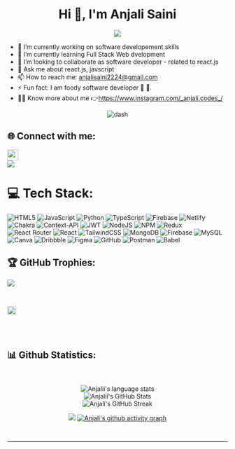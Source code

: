 <h1 align="center">Hi 👋, I'm Anjali Saini</h1>
<div align="center">
 <img src="https://readme-typing-svg.herokuapp.com?font=Crimson+Text&pause=1000&color=29F742&background=9FFF3A00&center=true&vCenter=true&width=435&lines=ASPIRING+FULL+STACK+WEB+DEVELOPER;FRONTEND+DEVELOPER;QUICK+LEARNER"/>
 </div>


 - 🔭 I’m currently working on software developement skills
- 🌱 I’m currently learning Full Stack Web dvelopment
- 👯 I’m looking to collaborate as software developer - related to react.js
- 💬 Ask me about react.js, javscript
- 📫 How to reach me: anjalisaini2224@gmail.com
- ⚡ Fun fact: I am foody software developer 🍕 🍔.
- 👨‍💻 Know more about me 👉https://www.instagram.com/_anjali.codes_/
 
 <div align="center">
  <img src="https://user-images.githubusercontent.com/73097560/115834477-dbab4500-a447-11eb-908a-139a6edaec5c.gif" alt="dash" />
</div>
 
 
 ## 🌐 Connect with me:
<a href="https://www.linkedin.com/in/anjalicode/" target="_blank">
<img height="25" src="https://img.shields.io/badge/LinkedIn-0077B5?style=for-the-badge&logo=linkedin&logoColor=white">
</a> 
<br>
<a href="https://hashnode.com/@Anjalisaini" target="blank"><img align="center" src="https://img.shields.io/badge/Hashnode-2962FF?style=for-the-badge&logo=hashnode&logoColor=white" /></a>

 
 # 💻 Tech Stack:
![HTML5](https://img.shields.io/badge/html5-%23E34F26.svg?style=for-the-badge&logo=html5&logoColor=white) ![JavaScript](https://img.shields.io/badge/javascript-%23323330.svg?style=for-the-badge&logo=javascript&logoColor=%23F7DF1E) ![Python](https://img.shields.io/badge/python-3670A0?style=for-the-badge&logo=python&logoColor=ffdd54) ![TypeScript](https://img.shields.io/badge/typescript-%23007ACC.svg?style=for-the-badge&logo=typescript&logoColor=white) ![Firebase](https://img.shields.io/badge/firebase-%23039BE5.svg?style=for-the-badge&logo=firebase) ![Netlify](https://img.shields.io/badge/netlify-%23000000.svg?style=for-the-badge&logo=netlify&logoColor=#00C7B7) ![Chakra](https://img.shields.io/badge/chakra-%234ED1C5.svg?style=for-the-badge&logo=chakraui&logoColor=white) ![Context-API](https://img.shields.io/badge/Context--Api-000000?style=for-the-badge&logo=react) ![JWT](https://img.shields.io/badge/JWT-black?style=for-the-badge&logo=JSON%20web%20tokens) ![NodeJS](https://img.shields.io/badge/node.js-6DA55F?style=for-the-badge&logo=node.js&logoColor=white) ![NPM](https://img.shields.io/badge/NPM-%23CB3837.svg?style=for-the-badge&logo=npm&logoColor=white) ![Redux](https://img.shields.io/badge/redux-%23593d88.svg?style=for-the-badge&logo=redux&logoColor=white) ![React Router](https://img.shields.io/badge/React_Router-CA4245?style=for-the-badge&logo=react-router&logoColor=white) ![React](https://img.shields.io/badge/react-%2320232a.svg?style=for-the-badge&logo=react&logoColor=%2361DAFB) ![TailwindCSS](https://img.shields.io/badge/tailwindcss-%2338B2AC.svg?style=for-the-badge&logo=tailwind-css&logoColor=white) ![MongoDB](https://img.shields.io/badge/MongoDB-%234ea94b.svg?style=for-the-badge&logo=mongodb&logoColor=white) ![Firebase](https://img.shields.io/badge/firebase-a08021?style=for-the-badge&logo=firebase&logoColor=ffcd34) ![MySQL](https://img.shields.io/badge/mysql-4479A1.svg?style=for-the-badge&logo=mysql&logoColor=white) ![Canva](https://img.shields.io/badge/Canva-%2300C4CC.svg?style=for-the-badge&logo=Canva&logoColor=white) ![Dribbble](https://img.shields.io/badge/Dribbble-EA4C89?style=for-the-badge&logo=dribbble&logoColor=white) ![Figma](https://img.shields.io/badge/figma-%23F24E1E.svg?style=for-the-badge&logo=figma&logoColor=white) ![GitHub](https://img.shields.io/badge/github-%23121011.svg?style=for-the-badge&logo=github&logoColor=white) ![Postman](https://img.shields.io/badge/Postman-FF6C37?style=for-the-badge&logo=postman&logoColor=white) ![Babel](https://img.shields.io/badge/Babel-F9DC3e?style=for-the-badge&logo=babel&logoColor=black)



## 🏆 GitHub Trophies:
![](https://github-profile-trophy.vercel.app/?username=Anjaliicode&theme=radical&no-frame=false&no-bg=true&margin-w=4)

<br>

<p align="left"> <img src="https://komarev.com/ghpvc/?username=Anjaliicode&label=Profile%20views&color=0e75b6&style=flat" alt="navneetkumar22" height="20"/> </p>

<br>
</br>
<h2>📊 Github Statistics: </h2>
<div align="center">

  <br />
  
![Anjalii's language stats](https://github-readme-stats.vercel.app/api/top-langs/?username=Anjaliicode&theme=react)
<br/>
![Anjalii's GitHub Stats](https://github-readme-stats.vercel.app/api?username=Anjaliicode&count_private=true&theme=react)
<br/>
![Anjali's GitHub Streak](https://github-readme-streak-stats.herokuapp.com?user=Anjaliicode&theme=react&border_radius=6.5&date_format=M%20j%5B%2C%20Y%5D)
<br/>

![](https://github-readme-stats.vercel.app/api/top-langs/?username=DishaGupta27&theme=dark&hide_border=false&include_all_commits=false&count_private=false&layout=compact)
[![Anjali's github activity graph](https://github-readme-activity-graph.vercel.app/graph?username=Anjaliicode&bg_color=241f31&color=deddda&line=53b14f&point=deddda&area=true&hide_border=true)](https://github.com/Anjaliicode/github-readme-activity-graph)



<br/>

</div>
<hr/>


